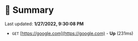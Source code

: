 # 📖 Summary
Last updated: **1/27/2022, 9:30:08 PM**

- `GET` [https://google.com](https://google.com) - **Up** (231ms)
